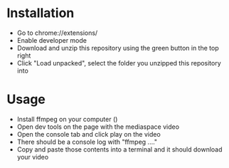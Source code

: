 # Installation

- Go to chrome://extensions/
- Enable developer mode
- Download and unzip this repository using the green button in the top right
- Click "Load unpacked", select the folder you unzipped this repository into

# Usage
- Install ffmpeg on your computer ()
- Open dev tools on the page with the mediaspace video
- Open the console tab and click play on the video
- There should be a console log with "ffmpeg ...."
- Copy and paste those contents into a terminal and it should download your video